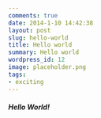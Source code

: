 ```yaml
---
comments: true
date: 2014-1-10 14:42:38
layout: post
slug: hello-world
title: Hello world
summary: Hello world
wordpress_id: 12
image: placeholder.png
tags:
- exciting
---
```


#####  Hello World!


